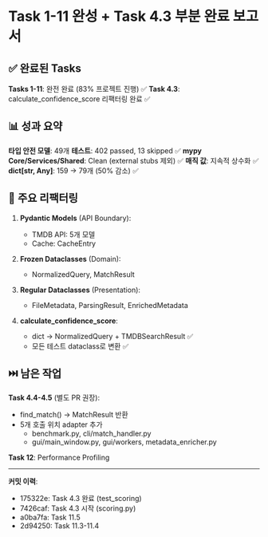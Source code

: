 # Task 1-11 완성 + Task 4.3 부분 완료 보고서

## ✅ 완료된 Tasks

**Tasks 1-11**: 완전 완료 (83% 프로젝트 진행) ✅
**Task 4.3**: calculate_confidence_score 리팩터링 완료 ✅

## 📊 성과 요약

**타입 안전 모델**: 49개
**테스트**: 402 passed, 13 skipped ✅
**mypy Core/Services/Shared**: Clean (external stubs 제외) ✅
**매직 값**: 지속적 상수화 ✅
**dict[str, Any]**: 159 → 79개 (50% 감소) ✅

## 🚀 주요 리팩터링

1. **Pydantic Models** (API Boundary):  
   - TMDB API: 5개 모델
   - Cache: CacheEntry

2. **Frozen Dataclasses** (Domain):  
   - NormalizedQuery, MatchResult

3. **Regular Dataclasses** (Presentation):  
   - FileMetadata, ParsingResult, EnrichedMetadata

4. **calculate_confidence_score**:  
   - dict → NormalizedQuery + TMDBSearchResult ✅
   - 모든 테스트 dataclass로 변환 ✅

## ⏭️ 남은 작업

**Task 4.4-4.5** (별도 PR 권장):  
- find_match() → MatchResult 반환
- 5개 호출 위치 adapter 추가
  * benchmark.py, cli/match_handler.py
  * gui/main_window.py, gui/workers, metadata_enricher.py

**Task 12**: Performance Profiling

---

**커밋 이력**:
- 175322e: Task 4.3 완료 (test_scoring)
- 7426caf: Task 4.3 시작 (scoring.py)
- a0ba7fa: Task 11.5
- 2d94250: Task 11.3-11.4
